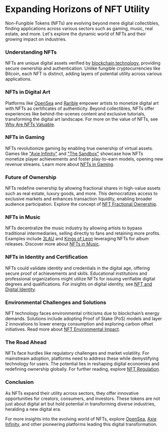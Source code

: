 # Expanding Horizons of NFT Utility

Non-Fungible Tokens (NFTs) are evolving beyond mere digital collectibles, finding applications across various sectors such as gaming, music, real estate, and more. Let's explore the dynamic world of NFTs and their growing impact on industries.

### Understanding NFTs

NFTs are unique digital assets verified by [blockchain technology](https://www.license-token.com/wiki/what-is-blockchain), providing secure ownership and authentication. Unlike fungible cryptocurrencies like Bitcoin, each NFT is distinct, adding layers of potential utility across various applications.

### NFTs in Digital Art

Platforms like [OpenSea](https://opensea.io/) and [Rarible](https://rarible.com/) empower artists to monetize digital art with NFTs as certificates of authenticity. Beyond collectibles, NFTs offer experiences like behind-the-scenes content and exclusive tutorials, transforming the digital art landscape. For more on the value of NFTs, see [Why Are NFTs Valuable](https://www.license-token.com/wiki/why-are-nf-ts-valuable).

### NFTs in Gaming

NFTs revolutionize gaming by enabling true ownership of virtual assets. Games like ["Axie Infinity"](https://axieinfinity.com/) and ["The Sandbox"](https://www.sandbox.game/) showcase how NFTs monetize player achievements and foster play-to-earn models, opening new revenue streams. Learn more about [NFTs in Gaming](https://www.license-token.com/wiki/nf-ts-in-gaming).

### Future of Ownership

NFTs redefine ownership by allowing fractional shares in high-value assets such as real estate, luxury goods, and more. This democratizes access to exclusive markets and enhances transaction liquidity, enabling broader audience participation. Explore the concept of [NFT Fractional Ownership](https://www.license-token.com/wiki/nft-fractional-ownership).

### NFTs in Music

NFTs decentralize the music industry by allowing artists to bypass traditional intermediaries, selling directly to fans and retaining more profits. Examples include [3LAU](https://www.3lau.com/) and [Kings of Leon](https://www.kingsofleon.com/) leveraging NFTs for album releases. Discover more about [NFTs in Music](https://www.license-token.com/wiki/nf-ts-in-music).

### NFTs in Identity and Certification

NFTs could validate identity and credentials in the digital age, offering secure proof of achievements and skills. Educational institutions and professional organizations might utilize NFTs for issuing verifiable digital degrees and qualifications. For insights on digital identity, see [NFT and Digital Identity](https://www.license-token.com/wiki/nft-and-digital-identity).

### Environmental Challenges and Solutions

NFT technology faces environmental criticisms due to blockchain’s energy demands. Solutions include adopting Proof of Stake (PoS) models and layer 2 innovations to lower energy consumption and exploring carbon offset initiatives. Read more about [NFT Environmental Impact](https://www.license-token.com/wiki/nft-environmental-impact).

### The Road Ahead

NFTs face hurdles like regulatory challenges and market volatility. For mainstream adoption, platforms need to address these while demystifying technology for users. The potential lies in reshaping digital economies and redefining ownership globally. For further reading, explore [NFT Regulation](https://www.license-token.com/wiki/nft-regulation).

### Conclusion

As NFTs expand their utility across sectors, they offer innovative opportunities for creators, consumers, and investors. These tokens are not just about digital art but hold potential in transforming diverse industries, heralding a new digital era.

For more insights into the evolving world of NFTs, explore [OpenSea](https://opensea.io/), [Axie Infinity](https://axieinfinity.com/), and other pioneering platforms leading this digital transformation.
